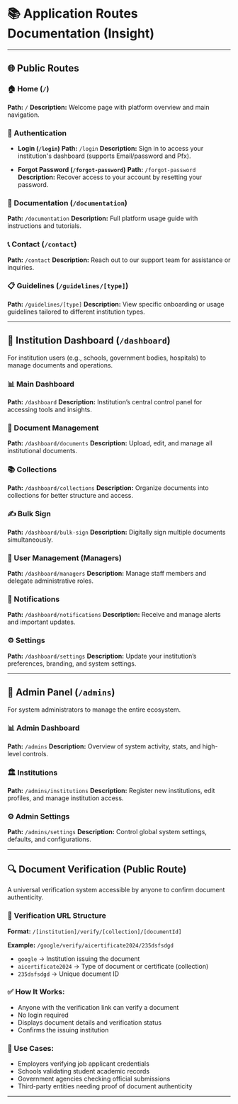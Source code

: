 # 📚 Application Routes Documentation (Insight)

---

## 🌐 Public Routes

### 🏠 Home (`/`)

**Path:** `/`
**Description:** Welcome page with platform overview and main navigation.

### 🔐 Authentication

* **Login (`/login`)**
  **Path:** `/login`
  **Description:** Sign in to access your institution's dashboard (supports Email/password and Pfx).

* **Forgot Password (`/forgot-password`)**
  **Path:** `/forgot-password`
  **Description:** Recover access to your account by resetting your password.

### 📖 Documentation (`/documentation`)

**Path:** `/documentation`
**Description:** Full platform usage guide with instructions and tutorials.

### 📞 Contact (`/contact`)

**Path:** `/contact`
**Description:** Reach out to our support team for assistance or inquiries.

### 📋 Guidelines (`/guidelines/[type]`)

**Path:** `/guidelines/[type]`
**Description:** View specific onboarding or usage guidelines tailored to different institution types.

---

## 🏢 Institution Dashboard (`/dashboard`)

For institution users (e.g., schools, government bodies, hospitals) to manage documents and operations.

### 📊 Main Dashboard

**Path:** `/dashboard`
**Description:** Institution’s central control panel for accessing tools and insights.

### 📂 Document Management

**Path:** `/dashboard/documents`
**Description:** Upload, edit, and manage all institutional documents.

### 📚 Collections

**Path:** `/dashboard/collections`
**Description:** Organize documents into collections for better structure and access.

### ✍️ Bulk Sign

**Path:** `/dashboard/bulk-sign`
**Description:** Digitally sign multiple documents simultaneously.

### 👥 User Management (Managers)

**Path:** `/dashboard/managers`
**Description:** Manage staff members and delegate administrative roles.

### 🔔 Notifications

**Path:** `/dashboard/notifications`
**Description:** Receive and manage alerts and important updates.

### ⚙️ Settings

**Path:** `/dashboard/settings`
**Description:** Update your institution’s preferences, branding, and system settings.

---

## 👑 Admin Panel (`/admins`)

For system administrators to manage the entire ecosystem.

### 📊 Admin Dashboard

**Path:** `/admins`
**Description:** Overview of system activity, stats, and high-level controls.

### 🏛️ Institutions

**Path:** `/admins/institutions`
**Description:** Register new institutions, edit profiles, and manage institution access.

### ⚙️ Admin Settings

**Path:** `/admins/settings`
**Description:** Control global system settings, defaults, and configurations.

---

## 🔍 Document Verification (Public Route)

A universal verification system accessible by anyone to confirm document authenticity.

### 🔗 Verification URL Structure

**Format:**
`/[institution]/verify/[collection]/[documentId]`

**Example:**
`/google/verify/aicertificate2024/235dsfsdgd`

* `google` → Institution issuing the document
* `aicertificate2024` → Type of document or certificate (collection)
* `235dsfsdgd` → Unique document ID

### ✅ How It Works:

* Anyone with the verification link can verify a document
* No login required
* Displays document details and verification status
* Confirms the issuing institution

### 🧾 Use Cases:

* Employers verifying job applicant credentials
* Schools validating student academic records
* Government agencies checking official submissions
* Third-party entities needing proof of document authenticity

---